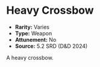 # Heavy Crossbow

- **Rarity:** Varies
- **Type:** Weapon
- **Attunement:** No
- **Source:** 5.2 SRD (D&D 2024)

A heavy crossbow.
